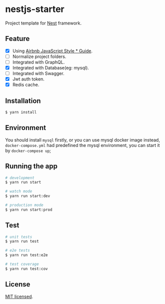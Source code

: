 # nestjs-starter

Project template for [Nest](https://github.com/nestjs/nest) framework.

## Feature

- [x] Using [Airbnb JavaScript Style * Guide](https://github.com/airbnb/javascript).  
- [ ] Normalize project folders.  
- [ ] Integrated with GraphQL.  
- [x] Integrated with Database(eg: mysql).  
- [ ] Integrated with Swagger.
- [x] Jwt auth token.
- [x] Redis cache.

## Installation

```bash
$ yarn install
```

## Environment

You should install `mysql` firstly, or you can use mysql docker image instead, `docker-compose.yml` had predefined the mysql environment, you can start it by `docker-compose up`;

## Running the app

```bash
# development
$ yarn run start

# watch mode
$ yarn run start:dev

# production mode
$ yarn run start:prod
```

## Test

```bash
# unit tests
$ yarn run test

# e2e tests
$ yarn run test:e2e

# test coverage
$ yarn run test:cov
```

## License

[MIT licensed](LICENSE).
